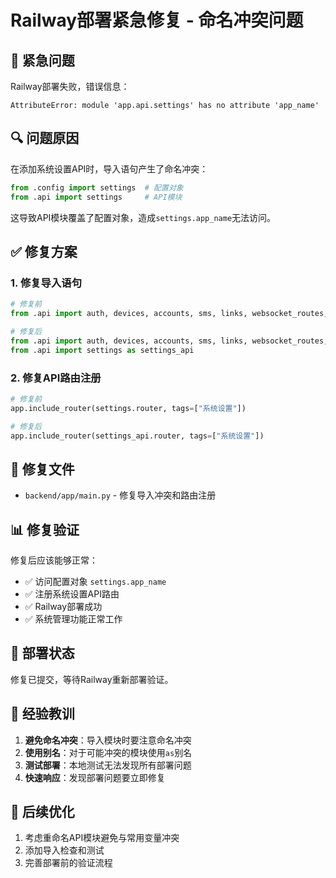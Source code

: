 # Railway部署紧急修复 - 命名冲突问题

## 🚨 紧急问题

Railway部署失败，错误信息：
```
AttributeError: module 'app.api.settings' has no attribute 'app_name'
```

## 🔍 问题原因

在添加系统设置API时，导入语句产生了命名冲突：
```python
from .config import settings  # 配置对象
from .api import settings     # API模块
```

这导致API模块覆盖了配置对象，造成`settings.app_name`无法访问。

## ✅ 修复方案

### 1. 修复导入语句
```python
# 修复前
from .api import auth, devices, accounts, sms, links, websocket_routes, service_types, customer, images, android_client, settings

# 修复后
from .api import auth, devices, accounts, sms, links, websocket_routes, service_types, customer, images, android_client
from .api import settings as settings_api
```

### 2. 修复API路由注册
```python
# 修复前
app.include_router(settings.router, tags=["系统设置"])

# 修复后
app.include_router(settings_api.router, tags=["系统设置"])
```

## 🔧 修复文件

- `backend/app/main.py` - 修复导入冲突和路由注册

## 📊 修复验证

修复后应该能够正常：
- ✅ 访问配置对象 `settings.app_name`
- ✅ 注册系统设置API路由
- ✅ Railway部署成功
- ✅ 系统管理功能正常工作

## 🚀 部署状态

修复已提交，等待Railway重新部署验证。

## 📝 经验教训

1. **避免命名冲突**：导入模块时要注意命名冲突
2. **使用别名**：对于可能冲突的模块使用`as`别名
3. **测试部署**：本地测试无法发现所有部署问题
4. **快速响应**：发现部署问题要立即修复

## 🔄 后续优化

1. 考虑重命名API模块避免与常用变量冲突
2. 添加导入检查和测试
3. 完善部署前的验证流程
